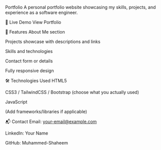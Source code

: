 Portfolio
A personal portfolio website showcasing my skills, projects, and experience as a software engineer.

🚀 Live Demo
View Portfolio

📌 Features
About Me section

Projects showcase with descriptions and links

Skills and technologies

Contact form or details

Fully responsive design

🛠️ Technologies Used
HTML5

CSS3 / TailwindCSS / Bootstrap (choose what you actually used)

JavaScript

(Add frameworks/libraries if applicable)




📬 Contact
Email: your-email@example.com

LinkedIn: Your Name

GitHub: Muhammed-Shaheem
